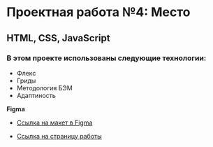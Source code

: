 # Проектная работа №4: Место

## HTML, CSS, JavaScript

### В этом проекте использованы следующие технологии:

* Флекс
* Гриды
* Методология БЭМ
* Адаптиность


**Figma**

* [Ссылка на макет в Figma](https://www.figma.com/file/2cn9N9jSkmxD84oJik7xL7/JavaScript.-Sprint-4?node-id=0%3A1)


* [Ссылка на страницу работы](https://www.figma.com/file/2cn9N9jSkmxD84oJik7xL7/JavaScript.-Sprint-4?node-id=0%3A1)
